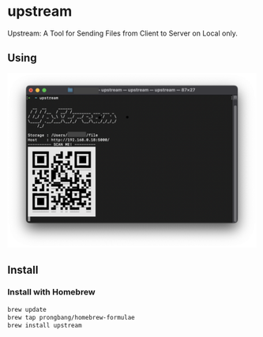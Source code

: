 # upstream

Upstream: A Tool for Sending Files from Client to Server on Local only.

## Using

![img.png](img.png)

## Install

### Install with Homebrew

```shell
brew update
brew tap prongbang/homebrew-formulae
brew install upstream
```

